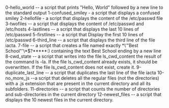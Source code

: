 0-hello_world -- a script that prints "Hello, World" followed by a new line to the standard output
1-confused_smiley - a script that displays a confused smiley
2-hellofile - a script that displays the content of the /etc/passwd file
3-twofiles -- a script that displays the content of /etc/passwd and /etc/hosts
4-lastlines -- a script that displays the last 10 lines of /etc/passwd
5-firstlines -- a script that Display the first 10 lines of /etc/passwd
6-third_line --  a script that displays the third line of the file iacta.
7-file --  a script that creates a file named exactly \*\\'"Best School"\'\\*$\?\*\*\*\*\*:) containing the text Best School ending by a new line
8-cwd_state --  a script that writes into the file ls_cwd_content the result of the command ls -la. If the file ls_cwd_content already exists, it should be overwritten. If the file ls_cwd_content does not exist, create it.
9-duplicate_last_line -- a script that duplicates the last line of the file iacta
10-no_more_js --a script that deletes all the regular files (not the directories) with a .js extension that are present in the current directory and all its subfolders.
11-directories -- a script that counts the number of directories and sub-directories in the current directory
12-newest_files -- a script that displays the 10 newest files in the current directory.
